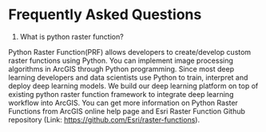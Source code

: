 # Frequently Asked Questions

1. What is python raster function? 

Python Raster Function(PRF) allows developers to create/develop custom raster functions 
using Python. You can implement image processing algorithms in ArcGIS through Python programming. 
Since most deep learning developers and data scientists use Python to train, interpret and deploy 
deep learning models. We build our deep learning platform on top of existing python raster function framework to integrate 
deep learning workflow into ArcGIS. You can get more information on Python Raster Functions from ArcGIS online help page and Esri Raster 
Function Github repository (Link: https://github.com/Esri/raster-functions). 

